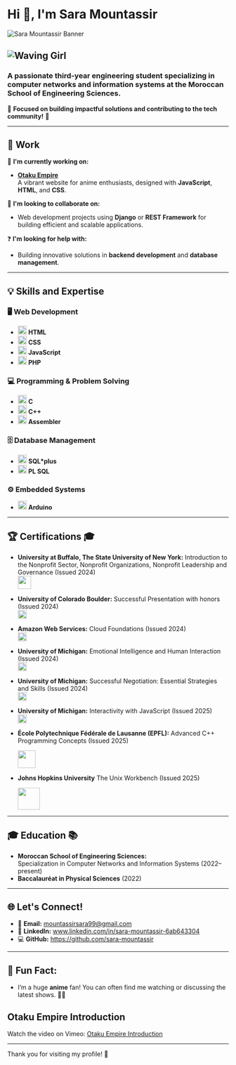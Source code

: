 # Hi 👋, I'm **Sara Mountassir**  


![Sara Mountassir Banner](https://i.imgur.com/MRM5DQD.png)


![Waving Girl](https://i.makeagif.com/media/10-09-2013/n1Em8d.gif) 
---

### A passionate third-year engineering student specializing in computer networks and information systems at the Moroccan School of Engineering Sciences.  

🌟 **Focused on building impactful solutions and contributing to the tech community!** 🌟

---

## 🚀 Work

🔧 **I'm currently working on:**  
- [**Otaku Empire**](https://github.com/sara-mountassir/OtakuEmpire)  
  A vibrant website for anime enthusiasts, designed with **JavaScript**, **HTML**, and **CSS**.  

👯 **I'm looking to collaborate on:**  
- Web development projects using **Django** or **REST Framework** for building efficient and scalable applications.  

❓ **I'm looking for help with:**  
- Building innovative solutions in **backend development** and **database management**.  


---



## 💡 Skills and Expertise

### **🖥️ Web Development**
- <img src="https://img.icons8.com/ios/452/html-5.png" width="20"/> **HTML**  
- <img src="https://img.icons8.com/ios/452/css3.png" width="20"/> **CSS**  
- <img src="https://img.icons8.com/ios/452/javascript.png" width="20"/> **JavaScript**  
- <img src="https://img.icons8.com/ios/452/php.png" width="20"/> **PHP**

### **💻 Programming & Problem Solving**
- <img src="https://cdn.dribbble.com/users/8113706/screenshots/19425782/c_icon_4x.jpg" width="20"/> **C**
- <img src="https://img.icons8.com/ios/452/c-plus-plus.png" width="20"/> **C++**  
- <img src="https://media.licdn.com/dms/image/D4D12AQEM9F_-u1OT5Q/article-cover_image-shrink_600_2000/0/1658763190886?e=2147483647&v=beta&t=PFy2LQAuefuy-w5fNVWMy_qO6OtNhLYS3ApqYMRXoyo" width="20"/> **Assembler**

### **🗄️ Database Management**
- <img src="https://th.bing.com/th/id/OIP.1BR1IHiMywBvK_JTLcvb6QHaHa?rs=1&pid=ImgDetMain" width="20"/> **SQL*plus**
- <img src="https://img.icons8.com/ios/452/sql.png" width="20"/> **PL SQL**  


### **⚙️ Embedded Systems**
- <img src="https://img.icons8.com/ios/452/arduino.png" width="20"/> **Arduino**

---

## 🏆 Certifications 🎓
- **University at Buffalo, The State University of New York:** Introduction to the Nonprofit Sector, Nonprofit Organizations, Nonprofit Leadership and Governance (Issued 2024)  
  <img src="https://logosdownload.com/logo/university-at-buffalo-logo-big.png" width="30"/>  
- **University of Colorado Boulder:** Successful Presentation with honors (Issued 2024)  
  <img src="https://th.bing.com/th/id/OIP.sQ2gn6KGZgK9rCaVyOgvigHaHJ?rs=1&pid=ImgDetMain" width="20"/>  
- **Amazon Web Services:** Cloud Foundations (Issued 2024)  
  <img src="https://img.icons8.com/ios/452/amazon.png" width="20"/>  
- **University of Michigan:** Emotional Intelligence and Human Interaction (Issued 2024)  
  <img src="https://th.bing.com/th/id/R.6d9d754739d6d7e6b88a6f9288f7ed46?rik=MRxmUnX827p1kA&riu=http%3a%2f%2fwww.ranklogos.com%2fwp-content%2fuploads%2f2012%2f06%2funiversity-of-michigan.jpg&ehk=6me4trkCn5rHMNpMa1CpoFm8Gfs6G%2bAGnTH2a4HX0bE%3d&risl=&pid=ImgRaw&r=0" width="20"/>
- **University of Michigan:** Successful Negotiation: Essential Strategies and Skills (Issued 2024)  
  <img src="https://th.bing.com/th/id/R.6d9d754739d6d7e6b88a6f9288f7ed46?rik=MRxmUnX827p1kA&riu=http%3a%2f%2fwww.ranklogos.com%2fwp-content%2fuploads%2f2012%2f06%2funiversity-of-michigan.jpg&ehk=6me4trkCn5rHMNpMa1CpoFm8Gfs6G%2bAGnTH2a4HX0bE%3d&risl=&pid=ImgRaw&r=0" width="20"/>
- **University of Michigan:** Interactivity with JavaScript (Issued 2025)  
  <img src="https://th.bing.com/th/id/R.6d9d754739d6d7e6b88a6f9288f7ed46?rik=MRxmUnX827p1kA&riu=http%3a%2f%2fwww.ranklogos.com%2fwp-content%2fuploads%2f2012%2f06%2funiversity-of-michigan.jpg&ehk=6me4trkCn5rHMNpMa1CpoFm8Gfs6G%2bAGnTH2a4HX0bE%3d&risl=&pid=ImgRaw&r=0" width="20"/>
- **École Polytechnique Fédérale de Lausanne (EPFL):** Advanced C++ Programming Concepts (Issued 2025)

  <img src="https://camo.githubusercontent.com/605479799e6b94462adf746d79cd64c9fe1e58b924b4074f982c961803012f7b/68747470733a2f2f7777772e6570666c2e63682f61626f75742f6f766572766965772f77702d636f6e74656e742f75706c6f6164732f323032302f30372f6c6f676f2d6570666c2e706e67" width="40"/>
- **Johns Hopkins University** The Unix Workbench (Issued 2025)

  <img src="https://www.h-net.org/jobs/logo_view.php?id=67979&scale=0" width="50"/>
  

---


## 🎓 Education 📚
- **Moroccan School of Engineering Sciences:**  
  Specialization in Computer Networks and Information Systems (2022–present)  
- **Baccalauréat in Physical Sciences** (2022)  

---

## 🌐 Let's Connect!
- 📧 **Email:** mountassirsara99@gmail.com 
- 💼 **LinkedIn:** www.linkedin.com/in/sara-mountassir-6ab643304  
- 💻 **GitHub:** https://github.com/sara-mountassir 

---

## 💬 Fun Fact:
- I’m a huge **anime** fan! You can often find me watching or discussing the latest shows. 🎥🍿

<h2>Otaku Empire Introduction</h2>
<p>Watch the video on Vimeo: <a href="https://vimeo.com/1033963287/49b9652877?share=copy" target="_blank">Otaku Empire Introduction</a></p>







---

Thank you for visiting my profile! 🌟  

